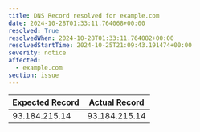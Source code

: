 ```yaml
---
title: DNS Record resolved for example.com
date: 2024-10-28T01:33:11.764068+00:00
resolved: True
resolvedWhen: 2024-10-28T01:33:11.764082+00:00
resolvedStartTime: 2024-10-25T21:09:43.191474+00:00
severity: notice
affected:
  - example.com
section: issue
---
```


| Expected Record  | Actual Record  |
|------------------|----------------|
| 93.184.215.14 | 93.184.215.14 |
